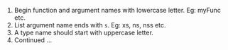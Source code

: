 1. Begin function and argument names with lowercase letter. Eg: myFunc etc.
2. List argument name ends with `s`. Eg: xs, ns, nss etc.
3. A type name should start with uppercase letter.
4. Continued ...
